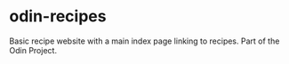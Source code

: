 # odin-recipes
Basic recipe website with a main index page linking to recipes.
Part of the Odin Project.
